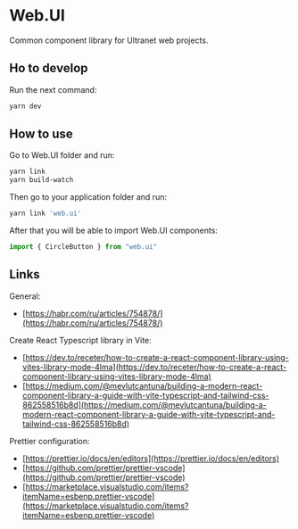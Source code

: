 # Web.UI

Common component library for Ultranet web projects.

## Ho to develop

Run the next command:

```bash
yarn dev
```

## How to use

Go to Web.UI folder and run:

```bash
yarn link
yarn build-watch
```

Then go to your application folder and run:

```bash
yarn link 'web.ui'
```

After that you will be able to import Web.UI components:

```ts
import { CircleButton } from "web.ui"
```

## Links

General:

- [https://habr.com/ru/articles/754878/](https://habr.com/ru/articles/754878/)

Create React Typescript library in Vite:

- [https://dev.to/receter/how-to-create-a-react-component-library-using-vites-library-mode-4lma](https://dev.to/receter/how-to-create-a-react-component-library-using-vites-library-mode-4lma)
- [https://medium.com/@mevlutcantuna/building-a-modern-react-component-library-a-guide-with-vite-typescript-and-tailwind-css-862558516b8d](https://medium.com/@mevlutcantuna/building-a-modern-react-component-library-a-guide-with-vite-typescript-and-tailwind-css-862558516b8d)

Prettier configuration:

- [https://prettier.io/docs/en/editors](https://prettier.io/docs/en/editors)
- [https://github.com/prettier/prettier-vscode](https://github.com/prettier/prettier-vscode)
- [https://marketplace.visualstudio.com/items?itemName=esbenp.prettier-vscode](https://marketplace.visualstudio.com/items?itemName=esbenp.prettier-vscode)
